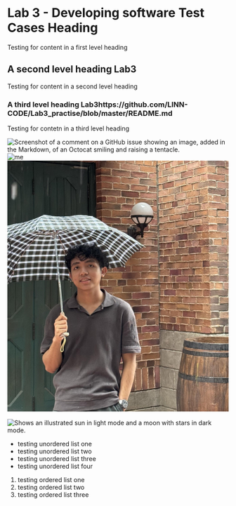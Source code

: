 # Lab 3 - Developing software Test Cases Heading
Testing for content in a first level heading
## A second level heading Lab3
Testing for content in a second level heading
### A third level heading Lab3https://github.com/LINN-CODE/Lab3_practise/blob/master/README.md
Testing for contetn in a third level heading


![Screenshot of a comment on a GitHub issue showing an image, added in the Markdown, of an Octocat smiling and raising a tentacle.](https://myoctocat.com/assets/images/base-octocat.svg)
![me](https://github.com/user-attachments/assets/013c8331-e77e-4f9a-8096-06f143c56c3c)
![me](image/me.jpg)

<picture>
  <source media="(prefers-color-scheme: dark)" srcset="https://user-images.githubusercontent.com/25423296/163456776-7f95b81a-f1ed-45f7-b7ab-8fa810d529fa.png">
  <source media="(prefers-color-scheme: light)" srcset="https://user-images.githubusercontent.com/25423296/163456779-a8556205-d0a5-45e2-ac17-42d089e3c3f8.png">
  <img alt="Shows an illustrated sun in light mode and a moon with stars in dark mode." src="https://user-images.githubusercontent.com/25423296/163456779-a8556205-d0a5-45e2-ac17-42d089e3c3f8.png">
</picture>

- testing unordered list one
- testing unordered list two
- testing unordered list three
- testing unordered list four

1. testing ordered list one
2. testing ordered list two
3. testing ordered list three

